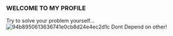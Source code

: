 ### WELCOME TO MY PROFILE

Try to solve your problem yourself...
![94b8950613636741e0cb8d24e4ec2d1c](https://user-images.githubusercontent.com/72184388/115982463-b5ef7e80-a5b4-11eb-9754-b2bcd3c00274.gif)
Dont Depend on other!

<!--
**MohSinTheLegend/MohsinTheLegend** is a ✨ _special_ ✨ repository because its `README.md` (this file) appears on your GitHub profile.

Here are some ideas to get you started:

- 🔭 I’m currently working on ...
- 🌱 I’m currently learning ...
- 👯 I’m looking to collaborate on ...
- 🤔 I’m looking for help with ...
- 💬 Ask me about ...
- 📫 How to reach me: ...
- 😄 Pronouns: ...
- ⚡ Fun fact: ...
-->
